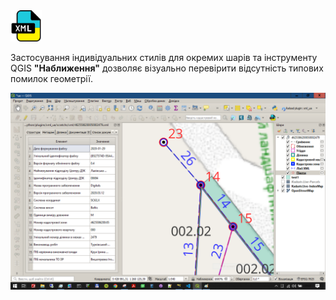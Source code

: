 <img src="images/icon.png" width="50">

Застосування індивідуальних стилів для окремих шарів та інструменту QGIS **"Наближення"** дозволяє візуально перевірити відсутність типових помилок геометрії.

<img src="images/zoom.png" >
